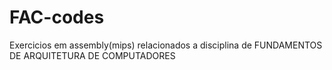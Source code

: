 # FAC-codes

Exercicios em assembly(mips) relacionados a disciplina de FUNDAMENTOS DE ARQUITETURA DE COMPUTADORES
